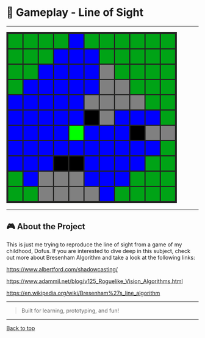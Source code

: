 # 🧭 Gameplay - Line of Sight

---

![Line of Sight](Images/line_of_sight_preview.png)

---

## 🎮 About the Project

This is just me trying to reproduce the line of sight from a game of my childhood, Dofus. If you are interested to dive deep in this subject, check out more about Bresenham Algorithm and take a look at the following links:

https://www.albertford.com/shadowcasting/

https://www.adammil.net/blog/v125_Roguelike_Vision_Algorithms.html

https://en.wikipedia.org/wiki/Bresenham%27s_line_algorithm

---

> Built for learning, prototyping, and fun!

---

[Back to top](#🧭-gameplay---legend-of-grimrock-movement)
